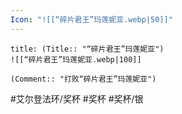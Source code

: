 ```yaml
---
Icon: "![[“碎片君王”玛莲妮亚.webp|50]]"
---
```

```ad-common-silver-trophy
title: (Title:: "“碎片君王”玛莲妮亚")
![[“碎片君王”玛莲妮亚.webp|100]]

(Comment:: "打败“碎片君王”玛莲妮亚")
```

#艾尔登法环/奖杯 #奖杯 #奖杯/银